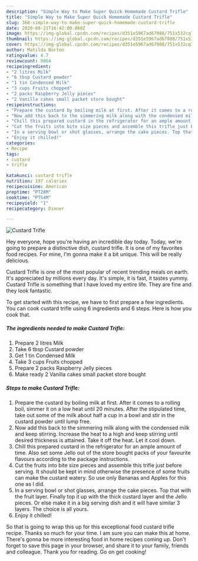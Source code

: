 ```yaml
---
description: "Simple Way to Make Super Quick Homemade Custard Trifle"
title: "Simple Way to Make Super Quick Homemade Custard Trifle"
slug: 368-simple-way-to-make-super-quick-homemade-custard-trifle
date: 2020-08-21T16:42:00.860Z
image: https://img-global.cpcdn.com/recipes/d351e5967ad67988/751x532cq70/custard-trifle-recipe-main-photo.jpg
thumbnail: https://img-global.cpcdn.com/recipes/d351e5967ad67988/751x532cq70/custard-trifle-recipe-main-photo.jpg
cover: https://img-global.cpcdn.com/recipes/d351e5967ad67988/751x532cq70/custard-trifle-recipe-main-photo.jpg
author: Matilda Norton
ratingvalue: 4.7
reviewcount: 9064
recipeingredient:
- "2 litres Milk"
- "6 tbsp Custard powder"
- "1 tin Condensed Milk"
- "3 cups Fruits chopped"
- "2 packs Raspberry Jelly pieces"
- "2 Vanilla cakes small packet store bought"
recipeinstructions:
- "Prepare the custard by boiling milk at first. After it comes to a rolling boil, simmer it on a low heat until 20 minutes. After the stipulated time, take out some of the milk about half a cup in a bowl and stir in the custard powder until lump free."
- "Now add this back to the simmering milk along with the condensed milk and keep stirring. Increase the heat to a high and keep stirring until desired thickness is attained. Take it off the heat. Let it cool down."
- "Chill this prepared custard in the refrigerator for an ample amount of time. Also set some Jello out of the store bought packs of your favourite flavours according to the package instructions."
- "Cut the fruits into bite size pieces and assemble this trifle just before serving. It should be kept in mind otherwise the presence of some fruits can make the custard watery. So use only Bananas and Apples for this one as I did."
- "In a serving bowl or shot glasses, arrange the cake pieces. Top that with the fruit layer. Finally top it up with the thick custard layer and the Jello pieces. Or else make it in a big serving dish and it will have similar 3 layers. The choice is all yours."
- "Enjoy it chilled!"
categories:
- Recipe
tags:
- custard
- trifle

katakunci: custard trifle 
nutrition: 197 calories
recipecuisine: American
preptime: "PT28M"
cooktime: "PT54M"
recipeyield: "1"
recipecategory: Dinner

---
```



![Custard Trifle](https://img-global.cpcdn.com/recipes/d351e5967ad67988/751x532cq70/custard-trifle-recipe-main-photo.jpg)

Hey everyone, hope you're having an incredible day today. Today, we're going to prepare a distinctive dish, custard trifle. It is one of my favorites food recipes. For mine, I'm gonna make it a bit unique. This will be really delicious.



Custard Trifle is one of the most popular of recent trending meals on earth. It's appreciated by millions every day. It's simple, it is fast, it tastes yummy. Custard Trifle is something that I have loved my entire life. They are fine and they look fantastic.


To get started with this recipe, we have to first prepare a few ingredients. You can cook custard trifle using 6 ingredients and 6 steps. Here is how you cook that.

<!--inarticleads1-->

##### The ingredients needed to make Custard Trifle:

1. Prepare 2 litres Milk
1. Take 6 tbsp Custard powder
1. Get 1 tin Condensed Milk
1. Take 3 cups Fruits chopped
1. Prepare 2 packs Raspberry Jelly pieces
1. Make ready 2 Vanilla cakes small packet store bought




<!--inarticleads2-->

##### Steps to make Custard Trifle:

1. Prepare the custard by boiling milk at first. After it comes to a rolling boil, simmer it on a low heat until 20 minutes. After the stipulated time, take out some of the milk about half a cup in a bowl and stir in the custard powder until lump free.
1. Now add this back to the simmering milk along with the condensed milk and keep stirring. Increase the heat to a high and keep stirring until desired thickness is attained. Take it off the heat. Let it cool down.
1. Chill this prepared custard in the refrigerator for an ample amount of time. Also set some Jello out of the store bought packs of your favourite flavours according to the package instructions.
1. Cut the fruits into bite size pieces and assemble this trifle just before serving. It should be kept in mind otherwise the presence of some fruits can make the custard watery. So use only Bananas and Apples for this one as I did.
1. In a serving bowl or shot glasses, arrange the cake pieces. Top that with the fruit layer. Finally top it up with the thick custard layer and the Jello pieces. Or else make it in a big serving dish and it will have similar 3 layers. The choice is all yours.
1. Enjoy it chilled!




So that is going to wrap this up for this exceptional food custard trifle recipe. Thanks so much for your time. I am sure you can make this at home. There's gonna be more interesting food in home recipes coming up. Don't forget to save this page in your browser, and share it to your family, friends and colleague. Thank you for reading. Go on get cooking!
